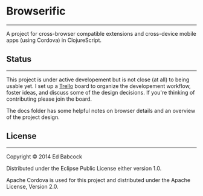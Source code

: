 # Browserific
--------------

A project for cross-browser compatible extensions and cross-device mobile apps
(using Cordova) in ClojureScript.


## Status
----------
This project is under active developement but is not close (at all) to being
usable yet. I set up a [Trello](https://trello.com/b/hDlRgiHo/browserific) board
to organize the developement workflow, foster ideas, and discuss some of the
design decisions. If you're thinking of contributing please join the board.

The docs folder has some helpful notes on browser details and an overview of the 
project design.


## License
--------------

Copyright © 2014 Ed Babcock

Distributed under the Eclipse Public License either version 1.0.

Apache Cordova is used for this project and distributed under the Apache
License, Version 2.0.
